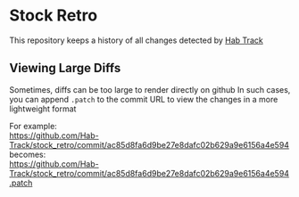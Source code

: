 # Stock Retro

This repository keeps a history of all changes detected by [Hab Track](https://discord.gg/7SvKF6wpss)

## Viewing Large Diffs

Sometimes, diffs can be too large to render directly on github
In such cases, you can append `.patch` to the commit URL to view the changes in a more lightweight format

For example:\
https://github.com/Hab-Track/stock_retro/commit/ac85d8fa6d9be27e8dafc02b629a9e6156a4e594 \
becomes:\
https://github.com/Hab-Track/stock_retro/commit/ac85d8fa6d9be27e8dafc02b629a9e6156a4e594.patch
